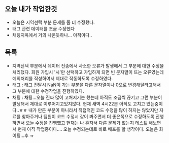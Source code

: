 ## 오늘 내가 작업한것
- 오늘은 지역선택 부분 문제를 좀 더 수정했다.
- 태그 관련 데이터를 조금 수정했다
- 채팅지옥에서 거의 나온듯하나... 아직이다..

## 목록
- 지역선택 부분에서 데이터 전송에서 사소한 오류가 발생해서 그 부분에 대한 수정을 처리했다. 회원 가입시 '시'만 선택하고 가입하게 되면 빈 문자열이 뜨는 오류였는데 예외처리를 작성하여서 제대로 작동하도록 수정하였다.
- 태그 : 태그 전달시 NaN이 가는 부분을 다른 문자열이나 0으로 변경해달라고해서 그 부분에 대한 수정작업을 진행하였다.
- 채팅 : 채팅...오늘 진짜 많이 고쳐지기는 했는데 아직도 조금씩 끊기고 그런 부분이 발생해서 제대로 이루어지고있지않다. 현재 새벽 4시22분 아직도 고치고 있는중이다..ㅎㅎ 내가 만든 부분이 아니라서 직접적인 코드 수정을 많이 하지는 않았지만 자료를 찾아주거나 팀원이 코드 수정시 같이 봐주면서 더 좋은쪽으로 수정하도록 진행하면서 오늘 수정을 진행했고 현재는 나 혼자서 다른 문제가 없는지 테스트 해보면서 현재 아직 작업중이다.... 오늘 수정되는데로 바로 배포를 할 생각이다. 오늘은 화이팅...후 ㅠ

